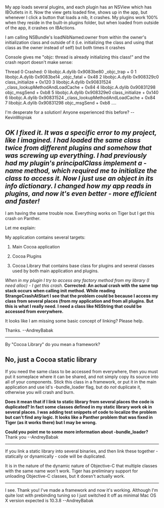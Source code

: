 

My app loads several plugins, and each plugin has an NSView which has IBOutlets in it. Now the view gets loaded fine, shows up in the app, but whenever I click a button that loads a nib, it crashes. My plugins work 100% when they reside in the built-in plugins folder, but when loaded from outside of the app, it crashes on IBActions.

I am calling NSBundle's loadNibNamed:owner from within the owner's initialization class and outside of it (i.e. initializing the class and using that class as the owner instead of self) but both times it crashes

Console gives me "objc: thread is already initializing this class!" and the crash report doesn't make sense:
    
Thread 0 Crashed:
0   libobjc.A.dylib          	0x9083be80 _objc_trap + 0
1   libobjc.A.dylib          	0x9083be14 _objc_fatal + 0x48
2   libobjc.A.dylib          	0x908329c0 class_initialize + 0x120
3   libobjc.A.dylib          	0x90831524 _class_lookupMethodAndLoadCache + 0x84
4   libobjc.A.dylib          	0x90831298 objc_msgSend + 0xb8
5   libobjc.A.dylib          	0x908329e0 class_initialize + 0x140
6   libobjc.A.dylib          	0x90831524 _class_lookupMethodAndLoadCache + 0x84
7   libobjc.A.dylib          	0x90831298 objc_msgSend + 0xb8
....


I'm desperate for a solution! Anyone experienced this before? --KevinWojniak

*OK I fixed it. It was a specific error to my project, like I imagined. I had loaded the same class twice from different plugins and somehow that was screwing up everything. I had previously had my plugin's principalClass implement a -name method, which required me to initialize the class to access it. Now I just use an object in its info dictionary. I changed how my app reads in plugins, and now it's even better - more efficient and faster!*
----
I am having the same trouble now. Everything works on Tiger but I get this crash on Panther.

Let me explain:

My application contains several targets:

1. Main Cocoa application

2. Cocoa Plugins

3. Cocoa Library that contains base class for plugins and several classes used by both main application and plugins.


*When in my plugin I try to access any factory method from my library (I need alloc) - I get this crash.*
**Corrected: An actual crash with the same top stack occurs when calling init method. While reading StrangeCrashAtStart I see that the problem could be because I access my class from several places (from my application and from all plugins. But this is what I really need. I need a class like NSString that could be accessed from everywhere.**

It looks like I am missing some basic concept of linking? Please help.

Thanks. --AndreyBabak

----

By "Cocoa Library" do you mean a framework?

**No, just a Cocoa static library**
----

If you need the same class to be accessed from everywhere, then you must put it someplace where it can be shared, and not simply copy its source into all of your components. Stick this class in a framework, or put it in the main application and use ld's     -bundle_loader flag, but do *not* duplicate it, otherwise you will crash and burn.

**Does it mean that if I link to static library from several places the code is duplicated? In fact some classes defined in my static library work ok in several places. I was adding test snippets of code to localize the problem but can't find any logic. It looks like a Panther problem that was fixed in Tiger (as it works there) but I may be wrong.**

**Could you point me to some more information about -bundle_loader?** Thank you --AndreyBabak

----

If you link a static library into several binaries, and then link these together - statically or dynamically - code will be duplicated.

It is in the nature of the dynamic nature of Objective-C that multiple classes with the same name won't work. Tiger has preliminary support for unloading Objective-C classes, but it doesn't actually work.

----

I see. Thank you! I've made a framework and now it's working. Although I'm quite lost with prebinding tuning so I just switched it off as minimal Mac OS X version expected is 10.3.8 --AndreyBabak
